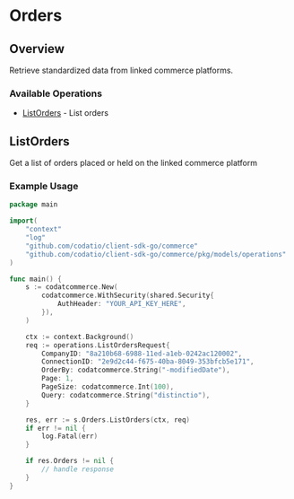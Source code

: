 # Orders

## Overview

Retrieve standardized data from linked commerce platforms.

### Available Operations

* [ListOrders](#listorders) - List orders

## ListOrders

Get a list of orders placed or held on the linked commerce platform

### Example Usage

```go
package main

import(
	"context"
	"log"
	"github.com/codatio/client-sdk-go/commerce"
	"github.com/codatio/client-sdk-go/commerce/pkg/models/operations"
)

func main() {
    s := codatcommerce.New(
        codatcommerce.WithSecurity(shared.Security{
            AuthHeader: "YOUR_API_KEY_HERE",
        }),
    )

    ctx := context.Background()    
    req := operations.ListOrdersRequest{
        CompanyID: "8a210b68-6988-11ed-a1eb-0242ac120002",
        ConnectionID: "2e9d2c44-f675-40ba-8049-353bfcb5e171",
        OrderBy: codatcommerce.String("-modifiedDate"),
        Page: 1,
        PageSize: codatcommerce.Int(100),
        Query: codatcommerce.String("distinctio"),
    }

    res, err := s.Orders.ListOrders(ctx, req)
    if err != nil {
        log.Fatal(err)
    }

    if res.Orders != nil {
        // handle response
    }
}
```
